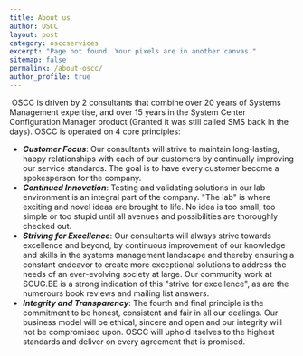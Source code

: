 ```yaml
---
title: About us
author: OSCC
layout: post
category: osccservices
excerpt: "Page not found. Your pixels are in another canvas."
sitemap: false
permalink: /about-oscc/
author_profile: true
---
```

​
OSCC is driven by 2 consultants that combine over 20 years of Systems Management expertise, and over 15 years in the System Center Configuration Manager product (Granted it was still called SMS back in the days). OSCC is operated on 4 core principles:

* **_Customer Focus_**: Our consultants will strive to maintain long-lasting, happy relationships with each of our customers by continually improving our service standards. The goal is to have every customer become a spokesperson for the company.
* **_Continued Innovation_**: Testing and validating solutions in our lab environment is an integral part of the company. "The lab" is where exciting and novel ideas are brought to life. No idea is too small, too simple or too stupid until all avenues and possibilities are thoroughly checked out.
* **_Striving for Excellence_**: Our consultants will always strive towards excellence and beyond, by continuous improvement of our knowledge and skills in the systems management landscape and thereby ensuring a constant endeavor to create more exceptional solutions to address the needs of an ever-evolving society at large. Our community work at SCUG.BE is a strong indication of this "strive for excellence", as are the numerours book reviews and mailing list answers.
* **_Integrity and Transparency_**: The fourth and final principle is the commitment to be honest, consistent and fair in all our dealings. Our business model will be ethical, sincere and open and our integrity will not be compromised upon. OSCC will uphold itselves to the highest standards and deliver on every agreement that is promised.​

